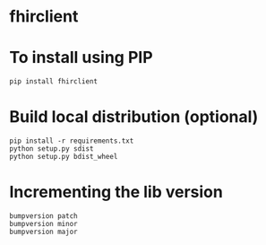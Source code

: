 fhirclient
==========

# To install using PIP

```
pip install fhirclient
```

# Build local distribution (optional)

```
pip install -r requirements.txt
python setup.py sdist
python setup.py bdist_wheel
```

# Incrementing the lib version

```
bumpversion patch
bumpversion minor
bumpversion major
```
